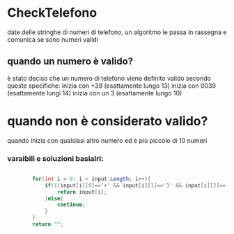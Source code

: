 # CheckTelefono
date delle stringhe di numeri di telefono, un algoritmo le passa in rassegna e comunica se sono numeri validi

## quando un numero è valido?
è stato deciso che un numero di telefono viene definito valido secondo queste specifiche:
inizia con +39 (esattamente lungo 13)
inizia con 0039 (esattamente lungi 14)
inizia con un 3 (esattamente lungo 10)

# quando non è considerato valido?
quando inizia con qualsiasi altro numero ed è più piccolo di 10 numeri 


### varaibili e soluzioni basialri:
```C#

        for(int i = 0; i < input.Length; i++){
            if(((input[i][0]=='+' && input[i][1]=='3' && input[i][2]=='9') && (input[i].Length==13)) || ((input[i][0]=='0' && input[i][1]=='0' && input[i][2]=='3' && input[i][3]=='9') && (input[i].Length==14)) || ((input[i][0]=='3') && input[i].Length==10)){
                return input[i];
            }else{
                continue;
            }
        }
        return "";

```


